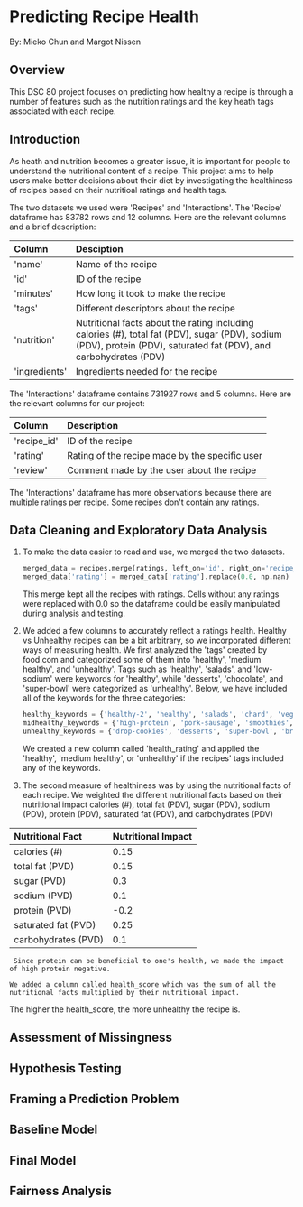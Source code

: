# Predicting Recipe Health

By: Mieko Chun and Margot Nissen

## Overview
This DSC 80 project focuses on predicting how healthy a recipe is through a number of features such as the nutrition ratings and the key heath tags associated with each recipe.

## Introduction
As heath and nutrition becomes a greater issue, it is important for people to understand the nutritional content of a recipe. This project aims to help users make better decisions about their diet by investigating the healthiness of recipes based on their nutritioal ratings and health tags.

The two datasets we used were 'Recipes' and 'Interactions'. The 'Recipe' dataframe has 83782 rows and 12 columns. Here are the relevant columns and a brief description:

| Column | Desciption |
| :------ | :--------------------------- |
| 'name' | Name of the recipe |
| 'id' | ID of the recipe |
| 'minutes' | How long it took to make the recipe |
| 'tags' | Different descriptors about the recipe |
| 'nutrition' | Nutritional facts about the rating including calories (#), total fat (PDV), sugar (PDV), sodium (PDV), protein (PDV), saturated fat (PDV), and carbohydrates (PDV)|
| 'ingredients' | Ingredients needed for the recipe |

The 'Interactions' dataframe contains 731927 rows and 5 columns. Here are the relevant columns for our project:

| Column | Description |
| :------ | :--------------------------- |
| 'recipe_id' | ID of the recipe |
| 'rating' | Rating of the recipe made by the specific user |
| 'review'| Comment made by the user about the recipe |

The 'Interactions' dataframe has more observations because there are multiple ratings per recipe. Some recipes don't contain any ratings.

## Data Cleaning and Exploratory Data Analysis
1. To make the data easier to read and use, we merged the two datasets.
     ```py
     merged_data = recipes.merge(ratings, left_on='id', right_on='recipe_id', how='left')
     merged_data['rating'] = merged_data['rating'].replace(0.0, np.nan)
     ```
    This merge kept all the recipes with ratings. Cells without any ratings were replaced with 0.0 so the dataframe could be easily manipulated   during analysis and testing.

2. We added a few columns to accurately reflect a ratings health. Healthy vs Unhealthy recipes can be a bit arbitrary, so we incorporated different ways of measuring health. We first analyzed the 'tags' created by food.com and categorized some of them into 'healthy', 'medium healthy', and 'unhealthy'. Tags such as 'healthy', 'salads', and 'low-sodium' were keywords for 'healthy', while 'desserts', 'chocolate', and 'super-bowl' were categorized as 'unhealthy'. Below, we have included all of the keywords for the three categories:
     ```py
     healthy_keywords = {'healthy-2', 'healthy', 'salads', 'chard', 'vegan', 'very-low-carbs', 'vegetarian', 'high-fiber', 'spinach', 'low-carb', 'low-sodium', 'low-calorie', 'vegetables', 'low-fat', 'low-saturated-fat'}
     midhealthy_keywords = {'high-protein', 'pork-sausage', 'smoothies', 'desserts-fruit', 'low-in-something', 'pot-pie', 'dairy-free', 'gluten-free', 'casseroles', 'tex-mex'}
     unhealthy_keywords = {'drop-cookies', 'desserts', 'super-bowl', 'brownies', 'cakes', 'cake-fillings-and-frostings', 'fudge', 'rolled-cookies', 'cookies-and-brownies', 'cupcakes', 'desserts-easy', 'pies-and-tarts', 'sugar-cookies', 'fillings-and-frostings-chocolate', 'chocolate-chip-cookies', 'ice-cream'}
    ```

    We created a new column called 'health_rating' and applied the 'healthy', 'medium healthy', or 'unhealthy' if the recipes' tags included any of the keywords.

3. The second measure of healthiness was by using the nutritional facts of each recipe. We weighted the different nutritional facts based on their nutritional impact
calories (#), total fat (PDV), sugar (PDV), sodium (PDV), protein (PDV), saturated fat (PDV), and carbohydrates (PDV)

 | Nutritional Fact | Nutritional Impact |
 | :--------------- | :------------------ |
 | calories (#) | 0.15 |
 | total fat (PVD) | 0.15 |
 | sugar (PVD) | 0.3 |
 | sodium (PVD) | 0.1 |
 | protein (PVD) | -0.2 |
 | saturated fat (PVD) | 0.25 |
 | carbohydrates (PVD) | 0.1 |
 
     Since protein can be beneficial to one's health, we made the impact of high protein negative.

    We added a column called health_score which was the sum of all the nutritional facts multiplied by their nutritional impact.
The higher the health_score, the more unhealthy the recipe is.

## Assessment of Missingness

## Hypothesis Testing

## Framing a Prediction Problem

## Baseline Model

## Final Model

## Fairness Analysis

